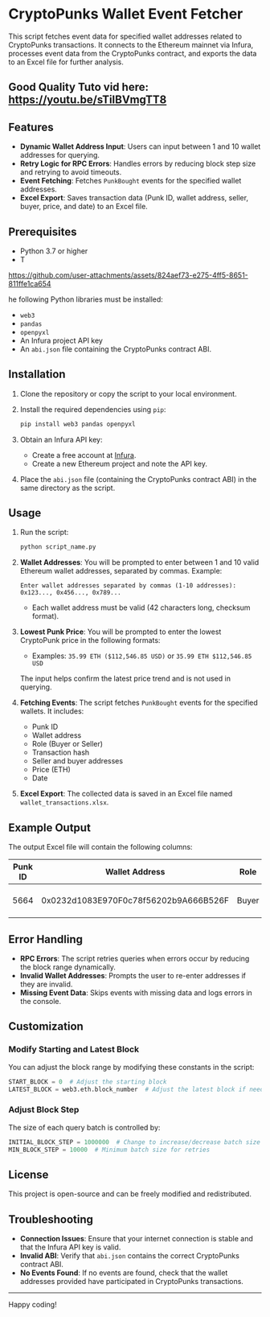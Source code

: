 
# CryptoPunks Wallet Event Fetcher

This script fetches event data for specified wallet addresses related to CryptoPunks transactions. It connects to the Ethereum mainnet via Infura, processes event data from the CryptoPunks contract, and exports the data to an Excel file for further analysis.

## Good Quality Tuto vid here: https://youtu.be/sTiIBVmgTT8

## Features

- **Dynamic Wallet Address Input**: Users can input between 1 and 10 wallet addresses for querying.
- **Retry Logic for RPC Errors**: Handles errors by reducing block step size and retrying to avoid timeouts.
- **Event Fetching**: Fetches `PunkBought` events for the specified wallet addresses.
- **Excel Export**: Saves transaction data (Punk ID, wallet address, seller, buyer, price, and date) to an Excel file.

## Prerequisites

- Python 3.7 or higher
- T

https://github.com/user-attachments/assets/824aef73-e275-4ff5-8651-811ffe1ca654

he following Python libraries must be installed:
  - `web3`
  - `pandas`
  - `openpyxl`
- An Infura project API key
- An `abi.json` file containing the CryptoPunks contract ABI.

## Installation

1. Clone the repository or copy the script to your local environment.

2. Install the required dependencies using `pip`:

   ```bash
   pip install web3 pandas openpyxl
   ```

3. Obtain an Infura API key:
   - Create a free account at [Infura](https://infura.io/).
   - Create a new Ethereum project and note the API key.

4. Place the `abi.json` file (containing the CryptoPunks contract ABI) in the same directory as the script.

## Usage

1. Run the script:

   ```bash
   python script_name.py
   ```

2. **Wallet Addresses**: You will be prompted to enter between 1 and 10 valid Ethereum wallet addresses, separated by commas. Example:

   ```
   Enter wallet addresses separated by commas (1-10 addresses): 0x123..., 0x456..., 0x789...
   ```

   - Each wallet address must be valid (42 characters long, checksum format).

3. **Lowest Punk Price**: You will be prompted to enter the lowest CryptoPunk price in the following formats:

   - Examples: `35.99 ETH ($112,546.85 USD)` or `35.99 ETH $112,546.85 USD`

   The input helps confirm the latest price trend and is not used in querying.

4. **Fetching Events**: The script fetches `PunkBought` events for the specified wallets. It includes:

   - Punk ID
   - Wallet address
   - Role (Buyer or Seller)
   - Transaction hash
   - Seller and buyer addresses
   - Price (ETH)
   - Date

5. **Excel Export**: The collected data is saved in an Excel file named `wallet_transactions.xlsx`.

## Example Output

The output Excel file will contain the following columns:

| Punk ID | Wallet Address                        | Role   | Event  | Transaction Hash                                  | Seller                               | Buyer                                | Price (ETH) | Date                |
|---------|---------------------------------------|--------|--------|--------------------------------------------------|--------------------------------------|--------------------------------------|-------------|---------------------|
| 5664    | 0x0232d1083E970F0c78f56202b9A666B526F | Buyer  | Bought | 0x5c07e843fc852be94559d78e9170817841e5c8b4030e6 | 0x3935d398b67700508f0FEFba9006A2772 | 0x0232d1083E970F0c78f56202b9A666B52 | 54.69       | 2024-03-11 13:24:59 |

## Error Handling

- **RPC Errors**: The script retries queries when errors occur by reducing the block range dynamically.
- **Invalid Wallet Addresses**: Prompts the user to re-enter addresses if they are invalid.
- **Missing Event Data**: Skips events with missing data and logs errors in the console.

## Customization

### Modify Starting and Latest Block
You can adjust the block range by modifying these constants in the script:

```python
START_BLOCK = 0  # Adjust the starting block
LATEST_BLOCK = web3.eth.block_number  # Adjust the latest block if needed
```

### Adjust Block Step
The size of each query batch is controlled by:

```python
INITIAL_BLOCK_STEP = 1000000  # Change to increase/decrease batch size
MIN_BLOCK_STEP = 10000  # Minimum batch size for retries
```

## License

This project is open-source and can be freely modified and redistributed.

## Troubleshooting

- **Connection Issues**: Ensure that your internet connection is stable and that the Infura API key is valid.
- **Invalid ABI**: Verify that `abi.json` contains the correct CryptoPunks contract ABI.
- **No Events Found**: If no events are found, check that the wallet addresses provided have participated in CryptoPunks transactions.

---

Happy coding!

